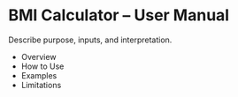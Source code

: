 # BMI Calculator – User Manual

Describe purpose, inputs, and interpretation.

- Overview
- How to Use
- Examples
- Limitations
